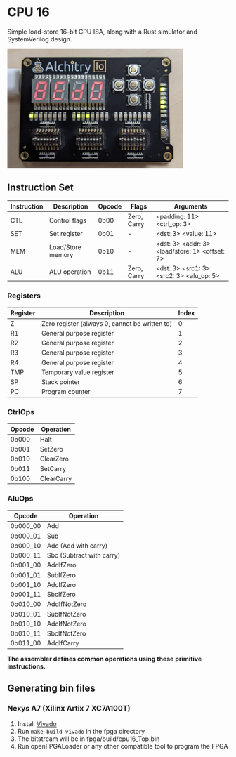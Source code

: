 # CPU 16

Simple load-store 16-bit CPU ISA, along with a Rust simulator and SystemVerilog
design.

<img src="res/cpu16.png" alt="CPU16 Running on an Alchitry Au" width="400">

## Instruction Set

| Instruction | Description       | Opcode | Flags       | Arguments                                      |
| ----------- | ----------------- | ------ | ----------- | ---------------------------------------------- |
| CTL         | Control flags     | 0b00   | Zero, Carry | <padding: 11> <ctrl_op: 3>                     |
| SET         | Set register      | 0b01   | -           | <dst: 3> <value: 11>                           |
| MEM         | Load/Store memory | 0b10   | -           | <dst: 3> <addr: 3> <load/store: 1> <offset: 7> |
| ALU         | ALU operation     | 0b11   | Zero, Carry | <dst: 3> <src1: 3> <src2: 3> <alu_op: 5>       |

### Registers

| Register | Description                                    | Index |
| -------- | ---------------------------------------------- | ----- |
| Z        | Zero register (always 0, cannot be written to) | 0     |
| R1       | General purpose register                       | 1     |
| R2       | General purpose register                       | 2     |
| R3       | General purpose register                       | 3     |
| R4       | General purpose register                       | 4     |
| TMP      | Temporary value register                       | 5     |
| SP       | Stack pointer                                  | 6     |
| PC       | Program counter                                | 7     |

### CtrlOps

| Opcode | Operation  |
| ------ | ---------- |
| 0b000  | Halt       |
| 0b001  | SetZero    |
| 0b010  | ClearZero  |
| 0b011  | SetCarry   |
| 0b100  | ClearCarry |

### AluOps

| Opcode   | Operation           |
| -------- | ------------------- |
| 0b000_00 | Add                 |
| 0b000_01 | Sub                 |
| 0b000_10 | Adc (Add with carry)|
| 0b000_11 | Sbc (Subtract with carry)|
| 0b001_00 | AddIfZero           |
| 0b001_01 | SubIfZero           |
| 0b001_10 | AdcIfZero           |
| 0b001_11 | SbcIfZero           |
| 0b010_00 | AddIfNotZero        |
| 0b010_01 | SubIfNotZero        |
| 0b010_10 | AdcIfNotZero        |
| 0b010_11 | SbcIfNotZero        |
| 0b011_00 | AddIfCarry          |


**The assembler defines common operations using
these primitive instructions.**

## Generating bin files

### Nexys A7 (Xilinx Artix 7 XC7A100T)

1. Install [Vivado](https://alchitry.com/tutorials/setup/vivado/)
2. Run `make build-vivado` in the fpga directory
3. The bitstream will be in fpga/build/cpu16_Top.bin
4. Run openFPGALoader or any other compatible tool to program the FPGA
